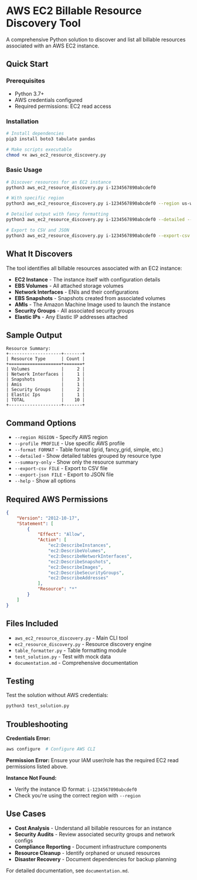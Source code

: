 # AWS EC2 Billable Resource Discovery Tool

A comprehensive Python solution to discover and list all billable resources associated with an AWS EC2 instance.

## Quick Start

### Prerequisites
- Python 3.7+
- AWS credentials configured
- Required permissions: EC2 read access

### Installation
```bash
# Install dependencies
pip3 install boto3 tabulate pandas

# Make scripts executable
chmod +x aws_ec2_resource_discovery.py
```

### Basic Usage
```bash
# Discover resources for an EC2 instance
python3 aws_ec2_resource_discovery.py i-1234567890abcdef0

# With specific region
python3 aws_ec2_resource_discovery.py i-1234567890abcdef0 --region us-west-2

# Detailed output with fancy formatting
python3 aws_ec2_resource_discovery.py i-1234567890abcdef0 --detailed --format fancy_grid

# Export to CSV and JSON
python3 aws_ec2_resource_discovery.py i-1234567890abcdef0 --export-csv resources.csv --export-json results.json
```

## What It Discovers

The tool identifies all billable resources associated with an EC2 instance:

- **EC2 Instance** - The instance itself with configuration details
- **EBS Volumes** - All attached storage volumes
- **Network Interfaces** - ENIs and their configurations  
- **EBS Snapshots** - Snapshots created from associated volumes
- **AMIs** - The Amazon Machine Image used to launch the instance
- **Security Groups** - All associated security groups
- **Elastic IPs** - Any Elastic IP addresses attached

## Sample Output

```
Resource Summary:
+--------------------+-------+
| Resource Type      | Count |
+====================+=======+
| Volumes            |     2 |
| Network Interfaces |     1 |
| Snapshots          |     3 |
| Amis               |     1 |
| Security Groups    |     2 |
| Elastic Ips        |     1 |
| TOTAL              |    10 |
+--------------------+-------+
```

## Command Options

- `--region REGION` - Specify AWS region
- `--profile PROFILE` - Use specific AWS profile
- `--format FORMAT` - Table format (grid, fancy_grid, simple, etc.)
- `--detailed` - Show detailed tables grouped by resource type
- `--summary-only` - Show only the resource summary
- `--export-csv FILE` - Export to CSV file
- `--export-json FILE` - Export to JSON file
- `--help` - Show all options

## Required AWS Permissions

```json
{
    "Version": "2012-10-17",
    "Statement": [
        {
            "Effect": "Allow",
            "Action": [
                "ec2:DescribeInstances",
                "ec2:DescribeVolumes", 
                "ec2:DescribeNetworkInterfaces",
                "ec2:DescribeSnapshots",
                "ec2:DescribeImages",
                "ec2:DescribeSecurityGroups",
                "ec2:DescribeAddresses"
            ],
            "Resource": "*"
        }
    ]
}
```

## Files Included

- `aws_ec2_resource_discovery.py` - Main CLI tool
- `ec2_resource_discovery.py` - Resource discovery engine
- `table_formatter.py` - Table formatting module
- `test_solution.py` - Test with mock data
- `documentation.md` - Comprehensive documentation

## Testing

Test the solution without AWS credentials:
```bash
python3 test_solution.py
```

## Troubleshooting

**Credentials Error:**
```bash
aws configure  # Configure AWS CLI
```

**Permission Error:**
Ensure your IAM user/role has the required EC2 read permissions listed above.

**Instance Not Found:**
- Verify the instance ID format: `i-1234567890abcdef0`
- Check you're using the correct region with `--region`

## Use Cases

- **Cost Analysis** - Understand all billable resources for an instance
- **Security Audits** - Review associated security groups and network configs
- **Compliance Reporting** - Document infrastructure components
- **Resource Cleanup** - Identify orphaned or unused resources
- **Disaster Recovery** - Document dependencies for backup planning

For detailed documentation, see `documentation.md`.

